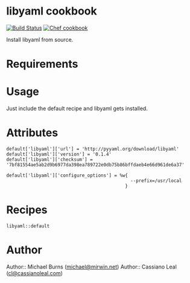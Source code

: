 # libyaml cookbook

[![Build Status](https://travis-ci.org/mburns/cookbook-libyaml.svg)](https://travis-ci.org/mburns/cookbook-libyaml)
[![Chef cookbook](https://img.shields.io/cookbook/v/libyaml.svg)](https://supermarket.chef.io/cookbooks/libyaml)

Install libyaml from source.

# Requirements

# Usage

Just include the default recipe and libyaml gets installed.

# Attributes

    default['libyaml']['url'] = 'http://pyyaml.org/download/libyaml'
    default['libyaml']['version'] = '0.1.4'
    default['libyaml']['checksum'] = '7bf81554ae5ab2d9b6977da398ea789722e0db75b86bffdaeb4e66d961de6a37'

    default['libyaml']['configure_options'] = %w{
                                                  --prefix=/usr/local
                                                }

# Recipes

    libyaml::default

# Author

Author:: Michael Burns (michael@mirwin.net)
Author:: Cassiano Leal (cl@cassianoleal.com)
